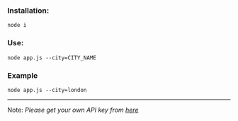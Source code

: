 ### Installation:

`node i`

### Use:

`node app.js --city=CITY_NAME`

### Example

`node app.js --city=london`
 
___ 

Note:
*Please get your own API key from [here](https://openweathermap.org/api)*
